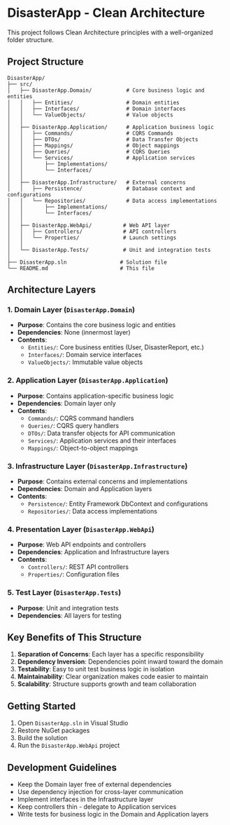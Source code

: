 # DisasterApp - Clean Architecture

This project follows Clean Architecture principles with a well-organized folder structure.

## Project Structure

```
DisasterApp/
├── src/
│   ├── DisasterApp.Domain/           # Core business logic and entities
│   │   ├── Entities/                 # Domain entities
│   │   ├── Interfaces/               # Domain interfaces
│   │   └── ValueObjects/             # Value objects
│   │
│   ├── DisasterApp.Application/      # Application business logic
│   │   ├── Commands/                 # CQRS Commands
│   │   ├── DTOs/                     # Data Transfer Objects
│   │   ├── Mappings/                 # Object mappings
│   │   ├── Queries/                  # CQRS Queries
│   │   └── Services/                 # Application services
│   │       ├── Implementations/
│   │       └── Interfaces/
│   │
│   ├── DisasterApp.Infrastructure/   # External concerns
│   │   ├── Persistence/              # Database context and configurations
│   │   └── Repositories/             # Data access implementations
│   │       ├── Implementations/
│   │       └── Interfaces/
│   │
│   ├── DisasterApp.WebApi/          # Web API layer
│   │   ├── Controllers/             # API controllers
│   │   └── Properties/              # Launch settings
│   │
│   └── DisasterApp.Tests/           # Unit and integration tests
│
├── DisasterApp.sln                 # Solution file
└── README.md                       # This file
```

## Architecture Layers

### 1. Domain Layer (`DisasterApp.Domain`)
- **Purpose**: Contains the core business logic and entities
- **Dependencies**: None (innermost layer)
- **Contents**:
  - `Entities/`: Core business entities (User, DisasterReport, etc.)
  - `Interfaces/`: Domain service interfaces
  - `ValueObjects/`: Immutable value objects

### 2. Application Layer (`DisasterApp.Application`)
- **Purpose**: Contains application-specific business logic
- **Dependencies**: Domain layer only
- **Contents**:
  - `Commands/`: CQRS command handlers
  - `Queries/`: CQRS query handlers
  - `DTOs/`: Data transfer objects for API communication
  - `Services/`: Application services and their interfaces
  - `Mappings/`: Object-to-object mappings

### 3. Infrastructure Layer (`DisasterApp.Infrastructure`)
- **Purpose**: Contains external concerns and implementations
- **Dependencies**: Domain and Application layers
- **Contents**:
  - `Persistence/`: Entity Framework DbContext and configurations
  - `Repositories/`: Data access implementations

### 4. Presentation Layer (`DisasterApp.WebApi`)
- **Purpose**: Web API endpoints and controllers
- **Dependencies**: Application and Infrastructure layers
- **Contents**:
  - `Controllers/`: REST API controllers
  - `Properties/`: Configuration files

### 5. Test Layer (`DisasterApp.Tests`)
- **Purpose**: Unit and integration tests
- **Dependencies**: All layers for testing

## Key Benefits of This Structure

1. **Separation of Concerns**: Each layer has a specific responsibility
2. **Dependency Inversion**: Dependencies point inward toward the domain
3. **Testability**: Easy to unit test business logic in isolation
4. **Maintainability**: Clear organization makes code easier to maintain
5. **Scalability**: Structure supports growth and team collaboration

## Getting Started

1. Open `DisasterApp.sln` in Visual Studio
2. Restore NuGet packages
3. Build the solution
4. Run the `DisasterApp.WebApi` project

## Development Guidelines

- Keep the Domain layer free of external dependencies
- Use dependency injection for cross-layer communication
- Implement interfaces in the Infrastructure layer
- Keep controllers thin - delegate to Application services
- Write tests for business logic in the Domain and Application layers